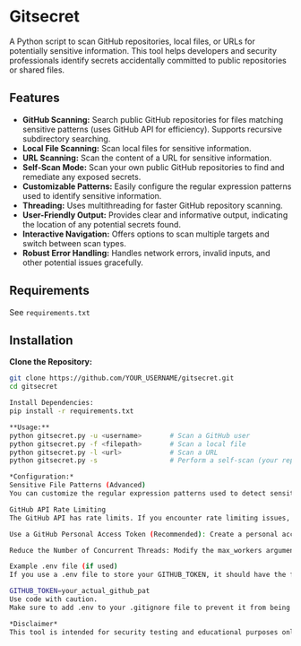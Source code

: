 # Gitsecret
A Python script to scan GitHub repositories, local files, or URLs for potentially sensitive information.  This tool helps developers and security professionals identify secrets accidentally committed to public repositories or shared files.

## Features

* **GitHub Scanning:** Search public GitHub repositories for files matching sensitive patterns (uses GitHub API for efficiency). Supports recursive subdirectory searching.
* **Local File Scanning:** Scan local files for sensitive information.
* **URL Scanning:** Scan the content of a URL for sensitive information.
* **Self-Scan Mode:**  Scan your own public GitHub repositories to find and remediate any exposed secrets.
* **Customizable Patterns:** Easily configure the regular expression patterns used to identify sensitive information.
* **Threading:** Uses multithreading for faster GitHub repository scanning.
* **User-Friendly Output:** Provides clear and informative output, indicating the location of any potential secrets found.
* **Interactive Navigation:**  Offers options to scan multiple targets and switch between scan types.
* **Robust Error Handling:** Handles network errors, invalid inputs, and other potential issues gracefully.


## Requirements

See `requirements.txt`

## Installation

**Clone the Repository:**

   ```bash
   git clone https://github.com/YOUR_USERNAME/gitsecret.git 
   cd gitsecret

Install Dependencies:
pip install -r requirements.txt

**Usage:**
python gitsecret.py -u <username>       # Scan a GitHub user
python gitsecret.py -f <filepath>       # Scan a local file
python gitsecret.py -l <url>            # Scan a URL
python gitsecret.py -s                  # Perform a self-scan (your repositories)

*Configuration:*
Sensitive File Patterns (Advanced)
You can customize the regular expression patterns used to detect sensitive information by modifying the patterns list in the gitsecret.py script. The patterns are defined as raw strings (e.g., r"\.env$").

GitHub API Rate Limiting
The GitHub API has rate limits. If you encounter rate limiting issues, you have several options:

Use a GitHub Personal Access Token (Recommended): Create a personal access token with the "repo" scope on GitHub and set it as an environment variable named GITHUB_TOKEN. The script will automatically use this token to authenticate and increase your rate limit. Instructions to create a PAT

Reduce the Number of Concurrent Threads: Modify the max_workers argument in the ThreadPoolExecutor to decrease the number of concurrent requests.

Example .env file (if used)
If you use a .env file to store your GITHUB_TOKEN, it should have the following format:

GITHUB_TOKEN=your_actual_github_pat
Use code with caution.
Make sure to add .env to your .gitignore file to prevent it from being accidentally committed to your repository.

*Disclaimer*
This tool is intended for security testing and educational purposes only. It should not be used without explicit permission from the target. Unauthorized access or scanning of computer systems or networks is illegal. The developers of this tool are not responsible for any misuse or illegal activities performed using this script.
